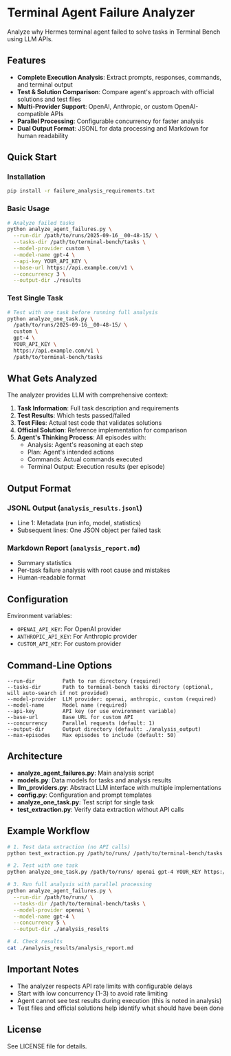 # Terminal Agent Failure Analyzer

Analyze why Hermes terminal agent failed to solve tasks in Terminal Bench using LLM APIs.

## Features

- **Complete Execution Analysis**: Extract prompts, responses, commands, and terminal output
- **Test & Solution Comparison**: Compare agent's approach with official solutions and test files
- **Multi-Provider Support**: OpenAI, Anthropic, or custom OpenAI-compatible APIs
- **Parallel Processing**: Configurable concurrency for faster analysis
- **Dual Output Format**: JSONL for data processing and Markdown for human readability

## Quick Start

### Installation

```bash
pip install -r failure_analysis_requirements.txt
```

### Basic Usage

```bash
# Analyze failed tasks
python analyze_agent_failures.py \
  --run-dir /path/to/runs/2025-09-16__00-48-15/ \
  --tasks-dir /path/to/terminal-bench/tasks \
  --model-provider custom \
  --model-name gpt-4 \
  --api-key YOUR_API_KEY \
  --base-url https://api.example.com/v1 \
  --concurrency 3 \
  --output-dir ./results
```

### Test Single Task

```bash
# Test with one task before running full analysis
python analyze_one_task.py \
  /path/to/runs/2025-09-16__00-48-15/ \
  custom \
  gpt-4 \
  YOUR_API_KEY \
  https://api.example.com/v1 \
  /path/to/terminal-bench/tasks
```

## What Gets Analyzed

The analyzer provides LLM with comprehensive context:

1. **Task Information**: Full task description and requirements
2. **Test Results**: Which tests passed/failed
3. **Test Files**: Actual test code that validates solutions
4. **Official Solution**: Reference implementation for comparison
5. **Agent's Thinking Process**: All episodes with:
   - Analysis: Agent's reasoning at each step
   - Plan: Agent's intended actions
   - Commands: Actual commands executed
   - Terminal Output: Execution results (per episode)

## Output Format

### JSONL Output (`analysis_results.jsonl`)
- Line 1: Metadata (run info, model, statistics)
- Subsequent lines: One JSON object per failed task

### Markdown Report (`analysis_report.md`)
- Summary statistics
- Per-task failure analysis with root cause and mistakes
- Human-readable format

## Configuration

Environment variables:
- `OPENAI_API_KEY`: For OpenAI provider
- `ANTHROPIC_API_KEY`: For Anthropic provider
- `CUSTOM_API_KEY`: For custom provider

## Command-Line Options

```
--run-dir         Path to run directory (required)
--tasks-dir       Path to terminal-bench tasks directory (optional, will auto-search if not provided)
--model-provider  LLM provider: openai, anthropic, custom (required)
--model-name      Model name (required)
--api-key         API key (or use environment variable)
--base-url        Base URL for custom API
--concurrency     Parallel requests (default: 1)
--output-dir      Output directory (default: ./analysis_output)
--max-episodes    Max episodes to include (default: 50)
```

## Architecture

- **analyze_agent_failures.py**: Main analysis script
- **models.py**: Data models for tasks and analysis results
- **llm_providers.py**: Abstract LLM interface with multiple implementations
- **config.py**: Configuration and prompt templates
- **analyze_one_task.py**: Test script for single task
- **test_extraction.py**: Verify data extraction without API calls

## Example Workflow

```bash
# 1. Test data extraction (no API calls)
python test_extraction.py /path/to/runs/ /path/to/terminal-bench/tasks

# 2. Test with one task
python analyze_one_task.py /path/to/runs/ openai gpt-4 YOUR_KEY https://api.openai.com/v1 /path/to/terminal-bench/tasks

# 3. Run full analysis with parallel processing
python analyze_agent_failures.py \
  --run-dir /path/to/runs/ \
  --tasks-dir /path/to/terminal-bench/tasks \
  --model-provider openai \
  --model-name gpt-4 \
  --concurrency 5 \
  --output-dir ./analysis_results

# 4. Check results
cat ./analysis_results/analysis_report.md
```

## Important Notes

- The analyzer respects API rate limits with configurable delays
- Start with low concurrency (1-3) to avoid rate limiting
- Agent cannot see test results during execution (this is noted in analysis)
- Test files and official solutions help identify what should have been done

## License

See LICENSE file for details.
